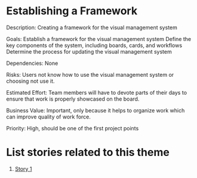 # Establishing a Framework

Description: Creating a framework for the visual management system

Goals: 
Establish a framework for the visual management system
Define the key components of the system, including boards, cards, and workflows
Determine the process for updating the visual management system

Dependencies: None

Risks: Users not know how to use the visual management system or choosing not use it.

Estimated Effort: Team members will have to devote parts of their days to ensure that work is properly showcased on the board.

Business Value: Important, only because it helps to organize work which can improve quality of work force.

Priority: High, should be one of the first project points 

# List stories related to this theme
1. [Story 1](https://github.com/samaraaugust/mywebclass-agile-docs/blob/main/documentation/theme_1/initiatives/initiatives_1/Epics/Stories/story_1.md)
